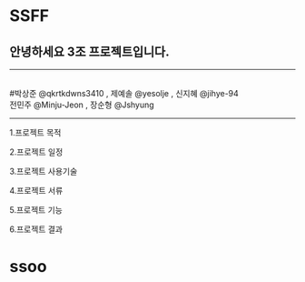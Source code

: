 # SSFF


<h2>안녕하세요 3조 프로젝트입니다.</h2>
  <hr>
  <br>
  #박상준 @qkrtkdwns3410  , 제예솔 @yesolje , 신지혜 @jihye-94
        <br><t/><t/>전민주 @Minju-Jeon , 장순형 @Jshyung
  <hr>
  
  1.프로젝트 목적
  
  2.프로젝트 일정
  
  3.프로젝트 사용기술
  
  4.프로젝트 서류
  
  5.프로젝트 기능
  
  6.프로젝트 결과
  
 
# ssoo



